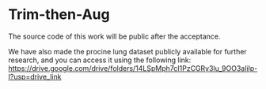 # Trim-then-Aug
The source code of this work will be public after the acceptance.

We have also made the procine lung dataset publicly available for further research, and you can access it using the following link: https://drive.google.com/drive/folders/14LSpMph7cI1PzCGRy3lu_9OO3aIilp-I?usp=drive_link

